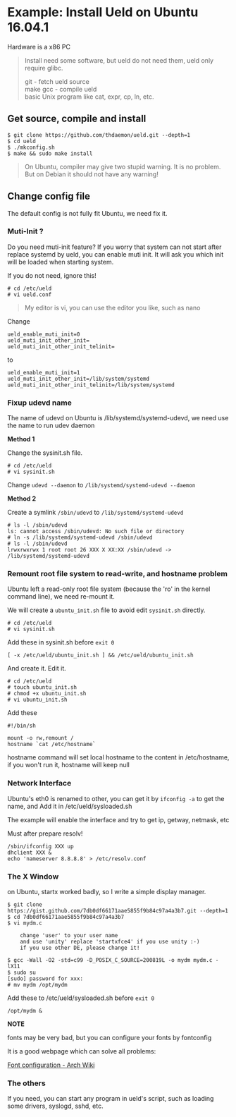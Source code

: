 # Example: Install Ueld on Ubuntu 16.04.1

Hardware is a x86 PC

> Install need some software, but ueld do not need them, ueld only require glibc.
>
> git - fetch ueld source   
> make gcc - compile ueld   
> basic Unix program like cat, expr, cp, ln, etc.  

## Get source, compile and install

```
$ git clone https://github.com/thdaemon/ueld.git --depth=1
$ cd ueld
$ ./mkconfig.sh
$ make && sudo make install
```

> On Ubuntu, compiler may give two stupid warning. It is no problem.  
> But on Debian it should not have any warning!

## Change config file

The default config is not fully fit Ubuntu, we need fix it.

### Muti-Init ?

Do you need muti-init feature? If you worry that system can not start after replace systemd by ueld, you can enable muti init. It will ask you which init will be loaded when starting system.

If you do not need, ignore this!

```
# cd /etc/ueld
# vi ueld.conf
```

> My editor is vi, you can use the editor you like, such as nano

Change 

```
ueld_enable_muti_init=0
ueld_muti_init_other_init=
ueld_muti_init_other_init_telinit=
```

to

```
ueld_enable_muti_init=1
ueld_muti_init_other_init=/lib/system/systemd
ueld_muti_init_other_init_telinit=/lib/system/systemd
```

### Fixup udevd name

The name of udevd on Ubuntu is /lib/systemd/systemd-udevd, we need use the name to run udev daemon

**Method 1**

Change the sysinit.sh file.

```
# cd /etc/ueld
# vi sysinit.sh
```

Change `udevd --daemon` to `/lib/systemd/systemd-udevd --daemon`

**Method 2**

Create a symlink `/sbin/udevd` to `/lib/systemd/systemd-udevd`

```
# ls -l /sbin/udevd
ls: cannot access /sbin/udevd: No such file or directory
# ln -s /lib/systemd/systemd-udevd /sbin/udevd
# ls -l /sbin/udevd
lrwxrwxrwx 1 root root 26 XXX X XX:XX /sbin/udevd -> /lib/systemd/systemd-udevd
```

### Remount root file system to read-write, and hostname problem

Ubuntu left a read-only root file system (because the 'ro' in the kernel command line), we need re-mount it.

We will create a `ubuntu_init.sh` file to avoid edit `sysinit.sh` directly.

```
# cd /etc/ueld
# vi sysinit.sh
```

Add these in sysinit.sh before `exit 0`

```
[ -x /etc/ueld/ubuntu_init.sh ] && /etc/ueld/ubuntu_init.sh
```

And create it. Edit it.

```
# cd /etc/ueld
# touch ubuntu_init.sh
# chmod +x ubuntu_init.sh
# vi ubuntu_init.sh
```

Add these

```
#!/bin/sh

mount -o rw,remount /
hostname `cat /etc/hostname`
```

hostname command will set local hostname to the content in /etc/hostname, if you won't run it, hostname will keep null

### Network Interface

Ubuntu's eth0 is renamed to other, you can get it by `ifconfig -a` to get the name, and Add it in /etc/ueld/sysloaded.sh

The example will enable the interface and try to get ip, getway, netmask, etc

Must after prepare resolv!

```
/sbin/ifconfig XXX up
dhclient XXX &
echo 'nameserver 8.8.8.8' > /etc/resolv.conf
```

### The X Window

on Ubuntu, startx worked badly, so I write a simple display manager.

```
$ git clone https://gist.github.com/7db0df66171aae5855f9b84c97a4a3b7.git --depth=1
$ cd 7db0df66171aae5855f9b84c97a4a3b7
$ vi mydm.c

	change 'user' to your user name
	and use 'unity' replace 'startxfce4' if you use unity :-)
	if you use other DE, please change it!
 
$ gcc -Wall -O2 -std=c99 -D_POSIX_C_SOURCE=200819L -o mydm mydm.c -lX11
$ sudo su
[sudo] password for xxx: 
# mv mydm /opt/mydm
```

Add these to /etc/ueld/sysloaded.sh before `exit 0`

```
/opt/mydm &
```

**NOTE**

fonts may be very bad, but you can configure your fonts by fontconfig

It is a good webpage which can solve all problems: 

[Font configuration - Arch Wiki](https://wiki.archlinux.org/index.php/font_configuration)

### The others

If you need, you can start any program in ueld's script, such as loading some drivers, syslogd, sshd, etc.
